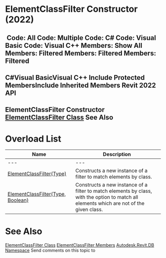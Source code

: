 # ElementClassFilter Constructor (2022)

﻿
 Code: All Code: Multiple Code: C# Code: Visual Basic Code: Visual C++  Members: Show All Members: Filtered Members: Filtered Members: Filtered   
---  
C#Visual BasicVisual C++
Include Protected MembersInclude Inherited Members
Revit 2022 API  
---  
ElementClassFilter Constructor   
[ElementClassFilter Class](4b7fb6d7-cb9c-d556-56fc-003a0b8a51b7.md "ElementClassFilter Class") See Also  
---  
# Overload List
| Name | Description |
| --- | --- |
| --- | --- | --- |
| [ElementClassFilter(Type)](63806d36-c98c-a7c2-a149-8f32725d97f9.md "ElementClassFilter Constructor \(Type\)") | Constructs a new instance of a filter to match elements by class. |
| [ElementClassFilter(Type, Boolean)](9c7f7906-5c4b-7825-584b-9fd599f560f1.md "ElementClassFilter Constructor \(Type, Boolean\)") | Constructs a new instance of a filter to match elements by class, with the option to match all elements which are not of the given class. |

# See Also
[ElementClassFilter Class](4b7fb6d7-cb9c-d556-56fc-003a0b8a51b7.md "ElementClassFilter Class")
[ElementClassFilter Members](e19b753f-8d74-0a9c-b8aa-65809418ff97.md "ElementClassFilter Members")
[Autodesk.Revit.DB Namespace](87546ba7-461b-c646-cbb1-2cb8f5bff8b2.md "Autodesk.Revit.DB Namespace")
Send comments on this topic to 